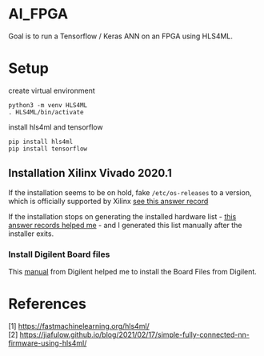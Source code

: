 # AI_FPGA
Goal is to run a Tensorflow / Keras ANN on an FPGA using HLS4ML.


# Setup
create virtual environment
```
python3 -m venv HLS4ML
. HLS4ML/bin/activate
```

install hls4ml and tensorflow
```
pip install hls4ml
pip install tensorflow
```

## Installation Xilinx Vivado 2020.1
If the installation seems to be on hold, fake `/etc/os-releases` to a version, which is officially supported by Xilinx [see this answer record](https://support.xilinx.com/s/question/0D52E00006iHj2dSAC/xilinx-unified-installer-20201-exception-in-thread-splashloadmessage-ubuntu?language=en_US)

If the installation stops on generating the installed hardware list - [this answer records helped me](https://support.xilinx.com/s/question/0D52E00006iHjbcSAC/vivado-20211-installation-hangs-at-generating-installed-device-list?language=en_US) - and I generated this list manually after the installer exits.


### Install Digilent Board files
This [manual](https://digilent.com/reference/programmable-logic/guides/installing-vivado-and-vitis) from Digilent helped me to install the Board Files from Digilent.

# References
[1] https://fastmachinelearning.org/hls4ml/              
[2] https://jiafulow.github.io/blog/2021/02/17/simple-fully-connected-nn-firmware-using-hls4ml/
